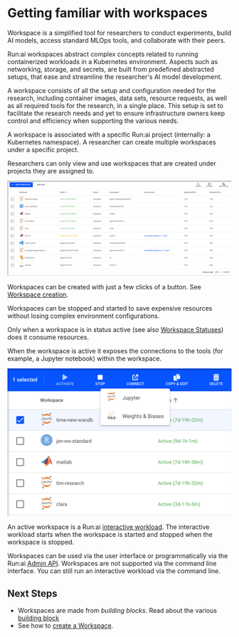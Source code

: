 

# Getting familiar with workspaces 

Workspace is a simplified tool for researchers to conduct experiments, build AI models, access standard MLOps tools, and collaborate with their peers.

Run:ai workspaces abstract complex concepts related to running containerized workloads in a Kubernetes environment. Aspects such as networking, storage, and secrets, are built from predefined abstracted setups, that ease and streamline the researcher's AI model development.

<!-- A workspace is a work environment with a specific setup. This setup is set to facilitate the research needs and yet to ensure infrastructure owners keep control and efficiency when supporting the various needs. -->

A workspace consists of all the setup and configuration needed for the research, including container images, data sets, resource requests, as well as all required tools for the research, in a single place. 
This setup is set to facilitate the research needs and yet to ensure infrastructure owners keep control and efficiency when supporting the various needs.

A workspace is associated with a specific Run:ai project (internally: a Kubernetes namespace). A researcher can create multiple workspaces under a specific project.

Researchers can only view and use workspaces that are created under projects they are assigned to.

![](img/1-Workspaces-grid.png)

Workspaces can be created with just a few clicks of a button. See [Workspace creation](create/workspace.md).  

Workspaces can be stopped and started to save expensive resources without losing complex environment configurations.

Only when a workspace is in status active (see also [Workspace Statuses](./statuses.md)) does it consume resources. 

When the workspace is active it exposes the connections to the tools (for example, a Jupyter notebook) within the workspace. 

<!-- (See also [Connect to a tool](xxx)). -->


![](img/2-connecting-to-tools.png)


An active workspace is a Run:ai [interactive workload](../../../admin/workloads/workload-overview-admin.md). The interactive workload starts when the workspace is started and stopped when the workspace is stopped. 


Workspaces can be used via the user interface or programmatically via the Run:ai [Admin API](../../../developer/admin-rest-api/overview.md). Workspaces are not supported via the command line interface. You can still run an interactive workload via the command line. 

## Next Steps

* Workspaces are made from _building blocks_. Read about the various [building block](blocks/building-blocks.md)
* See how to [create a Workspace](create/workspace.md).  
